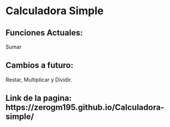 <h1>Calculadora Simple</h1>

<h2>Funciones Actuales:</h2>

<p>Sumar</p>

<h2>Cambios a futuro:</h2>

<p>Restar, Multiplicar y Dividir.</p>

<h2>Link de la pagina: https://zerogm195.github.io/Calculadora-simple/ </h2>
